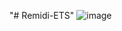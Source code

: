 "# Remidi-ETS" 
![image](https://github.com/danishadriansyah/Remidi-ETS/assets/139879863/66cd357a-6a70-4f77-8340-145ad7fa8c31)
